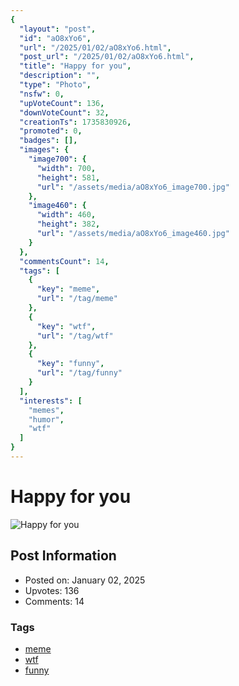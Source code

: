 ```yaml
---
{
  "layout": "post",
  "id": "aO8xYo6",
  "url": "/2025/01/02/aO8xYo6.html",
  "post_url": "/2025/01/02/aO8xYo6.html",
  "title": "Happy for you",
  "description": "",
  "type": "Photo",
  "nsfw": 0,
  "upVoteCount": 136,
  "downVoteCount": 32,
  "creationTs": 1735830926,
  "promoted": 0,
  "badges": [],
  "images": {
    "image700": {
      "width": 700,
      "height": 581,
      "url": "/assets/media/aO8xYo6_image700.jpg"
    },
    "image460": {
      "width": 460,
      "height": 382,
      "url": "/assets/media/aO8xYo6_image460.jpg"
    }
  },
  "commentsCount": 14,
  "tags": [
    {
      "key": "meme",
      "url": "/tag/meme"
    },
    {
      "key": "wtf",
      "url": "/tag/wtf"
    },
    {
      "key": "funny",
      "url": "/tag/funny"
    }
  ],
  "interests": [
    "memes",
    "humor",
    "wtf"
  ]
}
---
```


# Happy for you

![Happy for you](/assets/media/aO8xYo6_image700.jpg)

## Post Information

- Posted on: January 02, 2025
- Upvotes: 136
- Comments: 14

### Tags

- [meme](/tag/meme)
- [wtf](/tag/wtf)
- [funny](/tag/funny)
